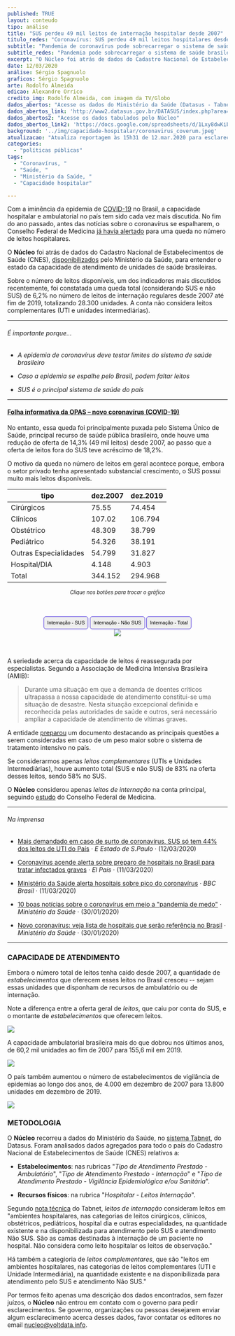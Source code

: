 ```yaml
---
published: TRUE
layout: conteudo
tipo: análise
title: "SUS perdeu 49 mil leitos de internação hospitalar desde 2007"
titulo_redes: "Coronavírus: SUS perdeu 49 mil leitos hospitalares desde 2007"
subtitle: "Pandemia de coronavírus pode sobrecarregar o sistema de saúde brasileiro. O número de leitos disponíveis teve queda total (SUS e não SUS) de 6,2% desde 2007 até 2019, numa perda de 28.300 unidades."
subtitle_redes: "Pandemia pode sobrecarregar o sistema de saúde brasileiro; dados são do Ministério da Saúde."
excerpt: "O Núcleo foi atrás de dados do Cadastro Nacional de Estabelecimentos de Saúde (CNES), disponibilizados pelo Ministério da Saúde, para entender o estado da capacidade de atendimento de unidades de saúde brasileiras. Sobre o número de leitos disponíveis, um dos indicadores mais discutidos recentemente, foi constatada uma queda total (SUS e não SUS) de 6,2% no número de leitos de internação desde 2007 até fim de 2019, numa perda total de 28.300 unidades."
date: 12/03/2020
análise: Sérgio Spagnuolo
graficos: Sérgio Spagnuolo
arte: Rodolfo Almeida
edicao: Alexandre Orrico
credito_img: Rodolfo Almeida, com imagem da TV/Globo
dados_abertos: "Acesse os dados do Ministério da Saúde (Datasus - Tabnet)"
dados_abertos_link: 'http://www2.datasus.gov.br/DATASUS/index.php?area=0204'
dados_abertos2: "Acesse os dados tabulados pelo Núcleo"
dados_abertos_link2: 'https://docs.google.com/spreadsheets/d/1Lxy8dwKibGilFYT_VLYo6LMLR5XnGjKa9TgJWsKHNV8/edit?usp=sharing'
background: '../img/capacidade-hospitalar/coronavirus_coverum.jpeg'
atualizacao: "Atualiza reportagem às 15h31 de 12.mar.2020 para esclarecer na metodologia que a análise trata dos leitos de internação, e não considera os chamados leitos complementares (UTI e unidades intermediárias). Atualiza reportagem às 15h48 de 12.mar.2020 com informações sobre leitos complementares. Atualiza reportagem às 16h03 de 12.mar.2020 com tabela sobre tipos de leitos de internação."
categories:
  - "políticas públicas"
tags:
  - "Coronavírus, "
  - "Saúde, "
  - "Ministério da Saúde, "
  - "Capacidade hospitalar"

---
```


Com a iminência da epidemia de [COVID-19](https://www.paho.org/bra/index.php?option=com_content&view=article&id=6101:folha-informativa-novo-coronavirus-2019-ncov&Itemid=875) no Brasil, a capacidade hospitalar e ambulatorial no país tem sido cada vez mais discutida. No fim do ano passado, antes das notícias sobre o coronavírus se espalharem, o Conselho Federal de Medicina [já havia alertado](https://www.amib.org.br/noticia/nid/cfm-alerta-falta-de-financiamento-impacta-no-numero-de-leitos-e-prejudica-trabalho-medico/) para uma queda no número de leitos hospitalares.

O **Núcleo** foi atrás de dados do Cadastro Nacional de Estabelecimentos de Saúde (CNES), [disponibilizados](http://www2.datasus.gov.br/DATASUS/index.php?area=0204) pelo Ministério da Saúde, para entender o estado da capacidade de atendimento de unidades de saúde brasileiras.

Sobre o número de leitos disponíveis, um dos indicadores mais discutidos recentemente, foi constatada uma queda total (considerando SUS e não SUS) de 6,2% no número de leitos de internação regulares desde 2007 até fim de 2019, totalizando 28.300 unidades. A conta não considera leitos complementares (UTI e unidades intermediárias).


---

###### É importante porque...

- *A epidemia de coronavírus deve testar limites do sistema de saúde brasileiro*

- *Caso a epidemia se espalhe pelo Brasil, podem faltar leitos*

- *SUS é o principal sistema de saúde do país*

---

#### [Folha informativa da OPAS – novo coronavírus (COVID-19)](https://www.paho.org/bra/index.php?option=com_content&view=article&id=6101:folha-informativa-novo-coronavirus-2019-ncov&Itemid=875)

No entanto, essa queda foi principalmente puxada pelo Sistema Único de Saúde, principal recurso de saúde pública brasileiro, onde houve uma redução de oferta de 14,3% (49 mil leitos) desde 2007, ao passo que a oferta de leitos fora do SUS teve acréscimo de 18,2%.  

O motivo da queda no número de leitos em geral acontece porque, embora o setor privado tenha apresentado substancial crescimento, o SUS possui muito mais leitos disponíveis.

| tipo                  | dez.2007 | dez.2019 |
|-----------------------|----------|----------|
| Cirúrgicos            | 75.55    | 74.454   |
| Clínicos              | 107.02   | 106.794  |
| Obstétrico            | 48.309   | 38.799   |
| Pediátrico            | 54.326   | 38.191   |
| Outras Especialidades | 54.799   | 31.827   |
| Hospital/DIA          | 4.148    | 4.903    |
| Total                 | 344.152  | 294.968  |

<p style="text-align:center"><i class="far fa-hand-pointer"></i> <small><em>Clique nos botões para trocar o gráfico</em></small></p>

<div id="content">
<div id="thumb_img" class="cf">
  <button class="active botao" onclick="changeimg('../img/capacidade-hospitalar/nucleo_internacao_sus.png',this);">Internação - SUS
  </button>
  <button class="botao" onclick="changeimg('../img/capacidade-hospitalar/nucleo_internacao_naosus.png',this);">Internação - Não SUS
  </button>
  <button class="botao" onclick="changeimg('../img/capacidade-hospitalar/nucleo_internacao_total.png',this);">Internação - Total
</button>
</div>
  <div id="featured_img">
    <img id="img" src="../img/capacidade-hospitalar/nucleo_internacao_sus.png">
  </div>
</div>

A seriedade acerca da capacidade de leitos é reassegurada por especialistas. Segundo a Associação de Medicina Intensiva Brasileira (AMIB):

> Durante uma situação em que a demanda de doentes críticos ultrapassa a nossa capacidade de atendimento constitui-se uma situação de desastre. Nesta situação excepcional definida e reconhecida pelas autoridades de saúde e outros, será necessário ampliar a capacidade de atendimento de vítimas graves.

A entidade [preparou](https://www.amib.org.br/fileadmin/user_upload/Aumento.Capacidade.COVID19.Versao10.03.pdf) um documento destacando as principais questões a serem consideradas em caso de um peso maior sobre o sistema de tratamento intensivo no país.

Se considerarmos apenas _leitos complementares_ (UTIs e Unidades Intermediárias), houve aumento total (SUS e não SUS) de 83% na oferta desses leitos, sendo 58% no SUS.

O **Núcleo** considerou apenas _leitos de internação_ na conta principal, seguindo [estudo](https://portal.cfm.org.br/index.php?option=com_content&view=article&id=27721:2018-07-12-14-05-59&catid=3) do Conselho Federal de Medicina.

---

###### Na imprensa

* [Mais demandado em caso de surto de coronavírus, SUS só tem 44% dos leitos de UTI do País](https://saude.estadao.com.br/noticias/geral,rede-mais-demandada-em-caso-de-surto-de-coronavirus-sus-so-tem-44-dos-leitos-de-uti-do-pais,70003230123) &sdot; *E Estado de S.Paulo* &sdot; (12/03/2020)

* [Coronavírus acende alerta sobre preparo de hospitais no Brasil para tratar infectados graves](https://brasil.elpais.com/brasil/2020-03-12/coronavirus-acende-alerta-sobre-preparo-de-hospitais-no-brasil-para-tratar-infectados-graves.html) &sdot; *El País* &sdot; (11/03/2020)

* [Ministério da Saúde alerta hospitais sobre pico do coronavírus](https://www.bbc.com/portuguese/geral-51736012) &sdot; *BBC Brasil* &sdot; (11/03/2020)

* [10 boas notícias sobre o coronavírus em meio a "pandemia de medo"](https://saude.gov.br/noticias/agencia-saude/46249-novo-coronavirus-veja-lista-de-hospitais-que-serao-referencia-no-brasil) &sdot; *Ministério da Saúde* &sdot; (30/01/2020)

* [Novo coronavírus: veja lista de hospitais que serão referência no Brasil](https://saude.gov.br/noticias/agencia-saude/46249-novo-coronavirus-veja-lista-de-hospitais-que-serao-referencia-no-brasil) &sdot; *Ministério da Saúde* &sdot; (30/01/2020)



---

### CAPACIDADE DE ATENDIMENTO

Embora o número total de leitos tenha caído desde 2007, a quantidade de *estabelecimentos* que oferecem esses leitos no Brasil cresceu -- sejam essas unidades que disponham de recursos de ambulatório ou de internação.

Note a diferença entre a oferta geral de *leitos*, que caiu por conta do SUS, e o montante de *estabelecimentos* que oferecem leitos.

![](../img/capacidade-hospitalar/nucleo_internacao_cnes.png)

A capacidade ambulatorial brasileira mais do que dobrou nos últimos anos, de 60,2 mil unidades ao fim de 2007 para 155,6 mil em 2019.

![](../img/capacidade-hospitalar/nucleo_ambulatorio_cnes.png)

O país também aumentou o número de estabelecimentos de vigilância de epidemias ao longo dos anos, de 4.000 em dezembro de 2007 para 13.800 unidades em dezembro de 2019.

![](../img/capacidade-hospitalar/nucleo_epidemio_cnes.png)

### METODOLOGIA

O **Núcleo** recorreu a dados do Ministério da Saúde, no [sistema Tabnet](http://www2.datasus.gov.br/DATASUS/index.php?area=0204), do Datasus. Foram analisados dados agregados para todo o país do Cadastro Nacional de Estabelecimentos de Saúde (CNES) relativos a:

- **Estabelecimentos**: nas rubricas "_Tipo de Atendimento Prestado - Ambulatório_", "_Tipo de Atendimento Prestado - Internação_" e "_Tipo de Atendimento Prestado - Vigilância Epidemiológica e/ou Sanitária_".

- **Recursos físicos**: na rubrica "_Hospitalar - Leitos Internação_".

Segundo [nota técnica](http://tabnet.datasus.gov.br/cgi/cnes/NT_RecursosF%C3%ADsicos.htm) do Tabnet, _leitos de internação_ consideram leitos em "ambientes hospitalares, nas categorias de leitos cirúrgicos, clínicos, obstétricos, pediátricos, hospital dia e outras especialidades, na quantidade existente e na disponibilizada para atendimento pelo SUS e atendimento Não SUS. São as camas destinadas à internação de um paciente no hospital. Não considera como leito hospitalar os leitos de observação."

Há também a categioria de _leitos complementares_, que são "leitos em ambientes hospitalares, nas categorias de leitos complementares (UTI e Unidade Intermediária), na quantidade existente e na disponibilizada para atendimento pelo SUS e atendimento Não SUS."

Por termos feito apenas uma descrição dos dados encontrados, sem fazer juízos, o **Núcleo** não entrou em contato com o governo para pedir esclarecimentos. Se governo, organizações ou pessoas desejarem enviar algum esclarecimento acerca desses dados, favor contatar os editores no email [nucleo@voltdata.info](mailto:nucleo@voltdata.info).



<style>
.botao {
  border-radius: 5px;
  background-color: #eeeeee;
  padding: 5px 7px;
  font-size: 0.8em;
  line-height: 1.5em;
  border: 1px solid #4b31dd
}

.botao:hover {
  background-color: #4b31dd;
  color: #fff;
}

.cf:before, .cf:after {
	 content: "";
	 display: table;
}
 .cf:after {
	 clear: both;
}
 .cf {
	 zoom: 1;
}
 #content {
	 max-width: 650px;
	 margin: 3rem auto;
	 text-align: center;
}
 #featured_img img, #thumb_img img {
	 max-width: 100%;
}
 #thumb_img {
	 margin-top: 2%;
}
 #thumb_img img {
	 float: left;
	 max-width: 32%;
	 width: 32%;
	 cursor: pointer;
	 margin-right: 2%;
	 border: 2px solid #eee;
	 box-sizing: border-box;
}
 #thumb_img img.active {
	 border: 2px solid #cac6b8;
}
 #thumb_img img:last-child {
	 margin-right: 0;
}

</style>

<script>
function changeimg(url,e) {
  document.getElementById("img").src = url;
  let nodes = document.getElementById("thumb_img");
  let img_child = nodes.children;
  for (i = 0; i < img_child.length; i++) {
    img_child[i].classList.remove('active')
  }
  e.classList.add('active');

}
</script>
